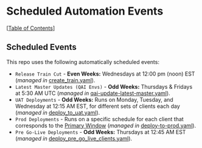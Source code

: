 Scheduled Automation Events
==
[[Table of Contents](../../README.md#table-of-contents)]

## Scheduled Events

This repo uses the following automatically scheduled events:

   - `Release Train Cut` - **Even Weeks:** Wednesdays at 12:00 pm (noon) EST (_managed in_ [create_train.yaml](https://github.com/takeoff-com/release-train-management/blob/master/.github/workflows/create-train.yml#L4)).
   - `Latest Master Updates (QAI Envs)` - **Odd Weeks:** Thursdays & Fridays at 5:30 AM UTC (_managed in_ [qai-update-latest-master.yaml](https://github.com/takeoff-com/release-train-management/blob/master/.github/workflows/qai-update-latest-master.yaml#L3)).
   - `UAT Deployments` - **Odd Weeks:** Runs on Monday, Tuesday, and Wednesday at 12:15 AM EST, for different sets of clients each day (_managed in_ [deploy_to_uat.yaml](https://github.com/takeoff-com/release-train-management/blob/master/.github/workflows/deploy_to_uat.yaml)).
   - `Prod Deployments` - Runs on a specific schedule for each client that corresponds to the [Primary Window](https://docs.google.com/spreadsheets/d/1FBR3cNin3fUXxM3Rrx0gqqPW0uXJGks0Gxq5sRtwwkc/edit#gid=0) (_managed in_ [deploy-to-prod.yaml](https://github.com/takeoff-com/release-train-management/blob/master/.github/workflows/deploy-to-prod.yaml)).
   - `Pre Go-Live Deployments` - **Odd Weeks:** Thursdays at 12:45 AM EST (_managed in_ [deploy_pre_go_live_clients.yaml](https://github.com/takeoff-com/release-train-management/blob/master/.github/workflows/deploy_pre_go_live_clients.yaml)).
